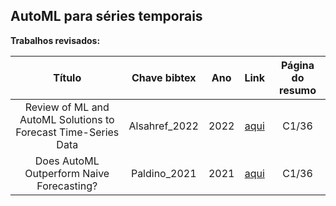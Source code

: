 ## AutoML para séries temporais

**Trabalhos revisados:**


| Título | Chave bibtex | Ano | Link | Página do resumo |
|:------:|:-------:|:---:|:----:|:----------------:|
|Review of ML and AutoML Solutions to Forecast Time-Series Data|Alsahref_2022|2022|[aqui](https://link.springer.com/article/10.1007/s11831-022-09765-0)|C1/36|
|Does AutoML Outperform Naive Forecasting?|Paldino_2021|2021|[aqui](https://www.mdpi.com/2673-4591/5/1/36)|C1/36|

